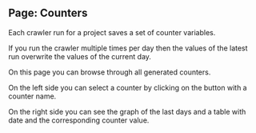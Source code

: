 ## Page: Counters

Each crawler run for a project saves a set of counter variables. 

If you run the crawler multiple times per day then the values of the latest run overwrite the values of the current day.

On this page you can browse through all generated counters.

On the left side you can select a counter by clicking on the button with a counter name.

On the right side you can see the graph of the last days and a table with date and the corresponding counter value.
